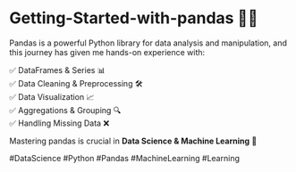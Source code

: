 # Getting-Started-with-pandas 🐼✨  

Pandas is a powerful Python library for data analysis and manipulation, and this journey has given me hands-on experience with:  

✅ DataFrames & Series 📊  
✅ Data Cleaning & Preprocessing 🛠️  
✅ Data Visualization 📈  
✅ Aggregations & Grouping 🔍  
✅ Handling Missing Data ❌  

Mastering pandas is crucial in **Data Science & Machine Learning** 🚀   

#DataScience #Python #Pandas #MachineLearning #Learning
